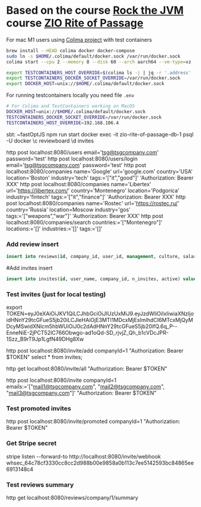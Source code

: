 # Based on the course [Rock the JVM](https://rockthejvm.com/) course [ZIO Rite of Passage](https://rockthejvm.com/courses/enrolled/2132116)

For mac M1 users using [Colima project](https://github.com/abiosoft/colima) with test containers
```bash
brew install --HEAD colima docker docker-compose
sudo ln -s $HOME/.colima/default/docker.sock /var/run/docker.sock
colima start --cpu 2 --memory 8 --disk 60 --arch aarch64 --vm-type=vz --vz-rosetta --mount-type virtiofs --network-address

export TESTCONTAINERS_HOST_OVERRIDE=$(colima ls -j | jq -r '.address' | head -n 1)
export TESTCONTAINERS_DOCKER_SOCKET_OVERRIDE=/var/run/docker.sock
export DOCKER_HOST=unix://$HOME/.colima/default/docker.sock
```

For running testcontainers locally you need file `.env`
```bash
# For Colima and TestContainers working on MacOS
DOCKER_HOST=unix://$HOME/.colima/default/docker.sock
TESTCONTAINERS_DOCKER_SOCKET_OVERRIDE=/var/run/docker.sock
TESTCONTAINERS_HOST_OVERRIDE=192.168.106.4
```

sbt: ~fastOptJS
npm run start
docker exec -it zio-rite-of-passage-db-1 psql -U docker
\c reviewboard
\d invites



http post localhost:8080/users email='tsg@tsgcompany.com' password='test'
http post localhost:8080/users/login email='tsg@tsgcompany.com' password='test'
http post localhost:8080/companies name='Google' url='google.com' country='USA' location='Boston' industry='tech' tags:='["it","good"]' 'Authorization: Bearer XXX'
http post localhost:8080/companies name='Libertex' url='https://libertex.com/' country='Montenegro' location='Podgorica' industry='fintech' tags:='["it","finance"]' 'Authorization: Bearer XXX'
http post localhost:8080/companies name='Rostec' url='https://rostec.ru/' country='Russia' location=Moscow industry='gos' tags:='["weapons","war"]' 'Authorization: Bearer XXX'
http post localhost:8080/companies/search countries:='["Montenegro"]' locations:='[]' industries:='[]' tags:='[]'

### Add review insert
```sql
insert into reviews(id, company_id, user_id, management, culture, salary, benefits, would_recommend, review, created, updated) values(2, 1, 1, 5, 4, 5, 5, 5, 'Awesome', now(), now());
```

#Add invites insert
```sql
insert into invites(id, user_name, company_id, n_invites, active) values (1, 'tsg@tsgcompany.com',1 ,10, true);

```

### Test invites (just for local testing)
export TOKEN=eyJ0eXAiOiJKV1QiLCJhbGciOiJIUzUxMiJ9.eyJzdWIiOiIxIiwiaXNzIjoidHNnY29tcGFueS5jb20iLCJleHAiOjE3MTI1MDcxMjEsImlhdCI6MTcxMjQyMDcyMSwidXNlcm5hbWUiOiJ0c2dAdHNnY29tcGFueS5jb20ifQ.6q_P--EnneNiE-2jPCT52lC766Obwgo-ad1oQd-SD_rjvjZ_Qh_b1cVDcJPR-1Szz_B9rT9Jp1LgfN49DHg8Xw

http post localhost:8080/invite/add companyId=1 "Authorization: Bearer $TOKEN"
select * from invites;

http get localhost:8080/invite/all "Authorization: Bearer $TOKEN"

http post localhost:8080/invite companyId=1 emails:='["mail1@tsgcompany.com", "mail2@tsgcompany.com", "mail3@tsgcompany.com"]' "Authorization: Bearer $TOKEN"

### Test promoted invites
http post localhost:8080/invite/promoted companyId=1 "Authorization: Bearer $TOKEN"

### Get Stripe secret
stripe listen --forward-to http://localhost:8080/invite/webhook
whsec_64c78cf3330cc8cc2d988b00e9858a0b113c7ee5142593bc84865ee6913148c4

### Test reviews summary
http get localhost:8080/reviews/company/1/summary

